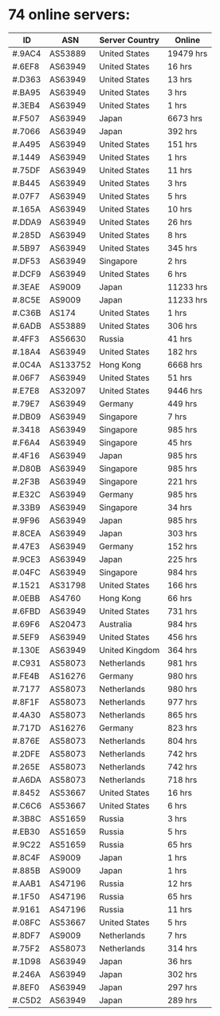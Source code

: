 # 74 online servers:

| ID | ASN | Server Country | Online |
| ------ | ------ | ------ | ------ |
| #.9AC4 | AS53889 | United States | 19479 hrs |
| #.6EF8 | AS63949 | United States | 16 hrs |
| #.D363 | AS63949 | United States | 13 hrs |
| #.BA95 | AS63949 | United States | 3 hrs |
| #.3EB4 | AS63949 | United States | 1 hrs |
| #.F507 | AS63949 | Japan | 6673 hrs |
| #.7066 | AS63949 | Japan | 392 hrs |
| #.A495 | AS63949 | United States | 151 hrs |
| #.1449 | AS63949 | United States | 1 hrs |
| #.75DF | AS63949 | United States | 11 hrs |
| #.B445 | AS63949 | United States | 3 hrs |
| #.07F7 | AS63949 | United States | 5 hrs |
| #.165A | AS63949 | United States | 10 hrs |
| #.DDA9 | AS63949 | United States | 26 hrs |
| #.285D | AS63949 | United States | 8 hrs |
| #.5B97 | AS63949 | United States | 345 hrs |
| #.DF53 | AS63949 | Singapore | 2 hrs |
| #.DCF9 | AS63949 | United States | 6 hrs |
| #.3EAE | AS9009 | Japan | 11233 hrs |
| #.8C5E | AS9009 | Japan | 11233 hrs |
| #.C36B | AS174 | United States | 1 hrs |
| #.6ADB | AS53889 | United States | 306 hrs |
| #.4FF3 | AS56630 | Russia | 41 hrs |
| #.18A4 | AS63949 | United States | 182 hrs |
| #.0C4A | AS133752 | Hong Kong | 6668 hrs |
| #.06F7 | AS63949 | United States | 51 hrs |
| #.E7E8 | AS32097 | United States | 9446 hrs |
| #.79E7 | AS63949 | Germany | 449 hrs |
| #.DB09 | AS63949 | Singapore | 7 hrs |
| #.3418 | AS63949 | Singapore | 985 hrs |
| #.F6A4 | AS63949 | Singapore | 45 hrs |
| #.4F16 | AS63949 | Japan | 985 hrs |
| #.D80B | AS63949 | Singapore | 985 hrs |
| #.2F3B | AS63949 | Singapore | 221 hrs |
| #.E32C | AS63949 | Germany | 985 hrs |
| #.33B9 | AS63949 | Singapore | 34 hrs |
| #.9F96 | AS63949 | Japan | 985 hrs |
| #.8CEA | AS63949 | Japan | 303 hrs |
| #.47E3 | AS63949 | Germany | 152 hrs |
| #.9CE3 | AS63949 | Japan | 225 hrs |
| #.04FC | AS63949 | Singapore | 984 hrs |
| #.1521 | AS31798 | United States | 166 hrs |
| #.0EBB | AS4760 | Hong Kong | 66 hrs |
| #.6FBD | AS63949 | United States | 731 hrs |
| #.69F6 | AS20473 | Australia | 984 hrs |
| #.5EF9 | AS63949 | United States | 456 hrs |
| #.130E | AS63949 | United Kingdom | 364 hrs |
| #.C931 | AS58073 | Netherlands | 981 hrs |
| #.FE4B | AS16276 | Germany | 980 hrs |
| #.7177 | AS58073 | Netherlands | 980 hrs |
| #.8F1F | AS58073 | Netherlands | 977 hrs |
| #.4A30 | AS58073 | Netherlands | 865 hrs |
| #.717D | AS16276 | Germany | 823 hrs |
| #.876E | AS58073 | Netherlands | 804 hrs |
| #.2DFE | AS58073 | Netherlands | 742 hrs |
| #.265E | AS58073 | Netherlands | 742 hrs |
| #.A6DA | AS58073 | Netherlands | 718 hrs |
| #.8452 | AS53667 | United States | 16 hrs |
| #.C6C6 | AS53667 | United States | 6 hrs |
| #.3B8C | AS51659 | Russia | 3 hrs |
| #.EB30 | AS51659 | Russia | 5 hrs |
| #.9C22 | AS51659 | Russia | 65 hrs |
| #.8C4F | AS9009 | Japan | 1 hrs |
| #.885B | AS9009 | Japan | 1 hrs |
| #.AAB1 | AS47196 | Russia | 12 hrs |
| #.1F50 | AS47196 | Russia | 65 hrs |
| #.9161 | AS47196 | Russia | 11 hrs |
| #.08FC | AS53667 | United States | 5 hrs |
| #.8DF7 | AS9009 | Netherlands | 7 hrs |
| #.75F2 | AS58073 | Netherlands | 314 hrs |
| #.1D98 | AS63949 | Japan | 36 hrs |
| #.246A | AS63949 | Japan | 302 hrs |
| #.8EF0 | AS63949 | Japan | 297 hrs |
| #.C5D2 | AS63949 | Japan | 289 hrs |


